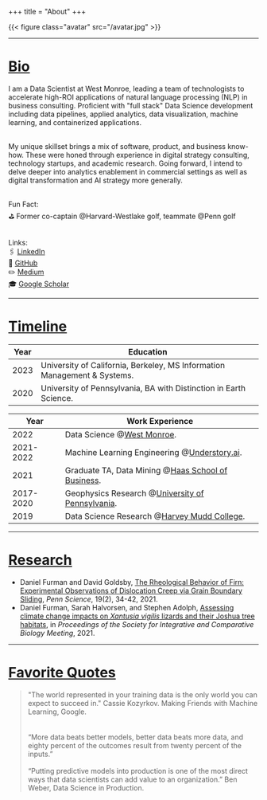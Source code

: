 +++
title = "About"
+++

{{< figure class="avatar" src="/avatar.jpg" >}}

---

# <ins>Bio</ins>

I am a Data Scientist at West Monroe, leading a team of technologists to accelerate high-ROI applications of natural language processing (NLP) in business consulting. Proficient with "full stack" Data Science development including data pipelines, applied analytics, data visualization, machine learning, and containerized applications. <br><br> 

My unique skillset brings a mix of software, product, and business know-how. These were honed through experience in digital strategy consulting, technology startups, and academic research. Going forward, I intend to delve deeper into analytics enablement in commercial settings as well as digital transformation and AI strategy more generally. <br><br>

Fun Fact:<br>
⛳️ Former co-captain @Harvard-Westlake golf, teammate @Penn golf <br><br>

Links:<br>
🖇 [LinkedIn](https://www.linkedin.com/in/daniel-ryan-furman/)<br>
🦾 [GitHub](https://github.com/daniel-furman)<br> 
✏️ [Medium](https://medium.com/@daniel_furman)<br>
🎓 [Google Scholar](https://scholar.google.com/citations?hl=en&user=phb-R4cAAAAJ&view_op=list_works&gmla=AJsN-F6C1I4RZCwFP0WBF5h-biY9pV7x9aQJIB87G7h5gMouD2Ete0h1f5pDotAJRBXdSmHzHkrTm7eLuYeyHvyFHjZJJuzx-0lDQbpwQtptKyY09iydNy4)<br>

---

# <ins>Timeline</ins>

Year | Education
-----|-------
2023 | University of California, Berkeley, MS Information Management & Systems.
2020 | University of Pennsylvania, BA with Distinction in Earth Science.

Year | Work Experience
-----|-------
2022 | Data Science @<a href="https://www.westmonroe.com/services/digital/analytics-artificial-intelligence" target="_blank" rel="noopener noreferrer">West Monroe</a>.
2021-2022 | Machine Learning Engineering @<a href="https://www.understory.ai" target="_blank" rel="noopener noreferrer">Understory.ai</a>.
2021 | Graduate TA, Data Mining @<a href="https://daniel-furman.github.io/research-outputs/Syllabus_MBA247.pdf" target="_blank" rel="noopener noreferrer">Haas School of Business</a>.
2017-2020 | Geophysics Research @<a href="https://web.sas.upenn.edu/dgoldsby/" target="_blank" rel="noopener noreferrer">University of Pennsylvania</a>. 
2019 | Data Science Research @<a href="https://www.nsf.gov/awardsearch/showAward?AWD_ID=1757952" target="_blank" rel="noopener noreferrer">Harvey Mudd College</a>.

---

# <ins>Research</ins>

* Daniel Furman and David Goldsby, [The Rheological Behavior of Firn: Experimental Observations of Dislocation Creep via Grain Boundary Sliding](https://daniel-furman.github.io//research-outputs/Furman-and-Goldsby-2021.pdf), *Penn Science*, 19(2), 34-42, 2021.
* Daniel Furman, Sarah Halvorsen, and Stephen Adolph, [Assessing climate change impacts on *Xantusia vigilis* lizards and their Joshua tree habitats](https://daniel-furman.github.io//research-outputs/SICB-poster-final.jpg), in *Proceedings of the Society for Integrative and Comparative Biology Meeting*, 2021. 

---

# <ins>Favorite Quotes</ins>

> "The world represented in your training data is the only world you can expect to succeed in." Cassie Kozyrkov. Making Friends with Machine Learning, Google.<br><br>  
> “More data beats better models, better data beats more data, and eighty percent of the outcomes result from twenty percent of the inputs.”<br><br>
> “Putting predictive models into production is one of the most direct ways that data scientists can add value to an organization.” Ben Weber, Data Science in Production.

